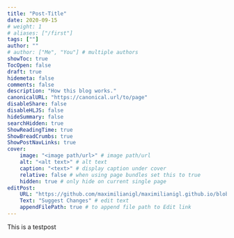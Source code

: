 ```yaml
---
title: "Post-Title"
date: 2020-09-15
# weight: 1
# aliases: ["/first"]
tags: [""]
author: ""
# author: ["Me", "You"] # multiple authors
showToc: true
TocOpen: false
draft: true
hidemeta: false
comments: false
description: "How this blog works."
canonicalURL: "https://canonical.url/to/page"
disableShare: false
disableHLJS: false
hideSummary: false
searchHidden: true
ShowReadingTime: true
ShowBreadCrumbs: true
ShowPostNavLinks: true
cover:
    image: "<image path/url>" # image path/url
    alt: "<alt text>" # alt text
    caption: "<text>" # display caption under cover
    relative: false # when using page bundles set this to true
    hidden: true # only hide on current single page
editPost:
    URL: "https://github.com/maximilianigl/maximilianigl.github.io/blob/main/content"
    Text: "Suggest Changes" # edit text
    appendFilePath: true # to append file path to Edit link
---
```


This is a testpost

